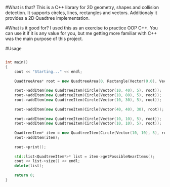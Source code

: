#What is that?
This is a C++ library for 2D geometry, shapes and collision detection. It supports circles, lines, rectangles and vectors. Additionaly it provides a 2D Quadtree implementation.

#What is it good for?
I used this as an exercise to practice OOP C++. You can use it if it is any value for you, but me getting more familiar with C++ was the main purpose of this project.

#Usage
```cpp

int main()
{
    cout << "Starting..." << endl;
    
    QuadtreeArea* root = new QuadtreeArea(0, Rectangle(Vector(0,0), Vector(100, 100)));
    
    root->addItem(new QuadtreeItem(Circle(Vector(10, 40), 5), root));
    root->addItem(new QuadtreeItem(Circle(Vector(10, 80), 5), root));
    root->addItem(new QuadtreeItem(Circle(Vector(10, 30), 5), root));
    
    root->addItem(new QuadtreeItem(Circle(Vector(40, 40), 30), root));
    
    root->addItem(new QuadtreeItem(Circle(Vector(10, 10), 5), root));
    root->addItem(new QuadtreeItem(Circle(Vector(10, 10), 5), root));
    
    QuadtreeItem* item = new QuadtreeItem(Circle(Vector(10, 10), 5), root);
    root->addItem(item);
    
    root->print();
    
    std::list<QuadtreeItem*>* list = item->getPossibleNearItems();
    cout << list->size() << endl;
    delete(list);
    
    return 0;
}
```
